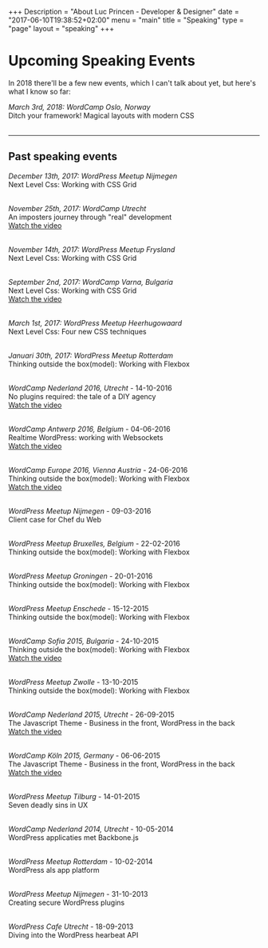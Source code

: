 +++
Description = "About Luc Princen - Developer & Designer"
date = "2017-06-10T19:38:52+02:00"
menu = "main"
title = "Speaking"
type = "page"
layout = "speaking"
+++

# Upcoming Speaking Events

In 2018 there'll be a few new events, which I can't talk about yet, but here's what I know so far:

*March 3rd, 2018: WordCamp Oslo, Norway*<br/>
Ditch your framework! Magical layouts with modern CSS<br/><br/>

---

## Past speaking events

*December 13th, 2017: WordPress Meetup Nijmegen*<br/>
Next Level Css: Working with CSS Grid<br/><br/>

*November 25th, 2017: WordCamp Utrecht*<br/>
An imposters journey through "real" development<br/>
[Watch the video](https://wordpress.tv/2018/01/04/luc-princen-an-imposters-journey-through-real-development/)<br/><br/>

*November 14th, 2017: WordPress Meetup Frysland*<br/>
Next Level Css: Working with CSS Grid<br/><br/>

*September 2nd, 2017: WordCamp Varna, Bulgaria*<br/>
Next Level Css: Working with CSS Grid<br/>
[Watch the video](https://wordpress.tv/2017/10/05/luc-princen-not-your-grandpas-css-working-with-css-grid/)<br/><br/>

*March 1st, 2017: WordPress Meetup Heerhugowaard*<br/>
Next Level Css: Four new CSS techniques<br/><br/>

*Januari 30th, 2017: WordPress Meetup Rotterdam*<br/>
Thinking outside the box(model): Working with Flexbox<br/><br/>

*WordCamp Nederland 2016, Utrecht* - 14-10-2016<br/>
No plugins required: the tale of a DIY agency<br/>
[Watch the video](https://wordpress.tv/2016/10/29/luc-princen-no-plugins-required-the-tale-of-a-diy-agency/)<br/><br/>

*WordCamp Antwerp 2016, Belgium* - 04-06-2016<br/>
Realtime WordPress: working with Websockets<br/>
[Watch the video](https://wordpress.tv/2016/08/24/luc-princen-realtime-wordpress-working-with-websockets/)<br/><br/>

*WordCamp Europe 2016, Vienna Austria* - 24-06-2016<br/>
Thinking outside the box(model): Working with Flexbox<br/>
[Watch the video](https://wordpress.tv/2016/07/01/luc-princen-thinking-outside-the-boxmodel-an-introduction-to-flexbox/)<br/><br/>

*WordPress Meetup Nijmegen* - 09-03-2016<br/>
Client case for Chef du Web<br/><br/>

*WordPress Meetup Bruxelles, Belgium* - 22-02-2016<br/>
Thinking outside the box(model): Working with Flexbox<br/><br/>

*WordPress Meetup Groningen* - 20-01-2016<br/>
Thinking outside the box(model): Working with Flexbox<br/><br/>

*WordPress Meetup Enschede* - 15-12-2015<br/>
Thinking outside the box(model): Working with Flexbox<br/><br/>

*WordCamp Sofia 2015, Bulgaria* - 24-10-2015<br/>
Thinking outside the box(model): Working with Flexbox<br/>
[Watch the video](https://wordpress.tv/2015/12/07/luc-princen-thinking-outside-box-model-wp-theming-flexbox/)<br/><br/>

*WordPress Meetup Zwolle* - 13-10-2015<br/>
Thinking outside the box(model): Working with Flexbox<br/><br/>

*WordCamp Nederland 2015, Utrecht* - 26-09-2015<br/>
The Javascript Theme - Business in the front, WordPress in the back<br/>
[Watch the video](https://wordpress.tv/2015/10/19/luc-princen-the-javascript-theme-business-in-the-front-wordpress-in-the-back-2/)<br/><br/>

*WordCamp Köln 2015, Germany* - 06-06-2015<br/>
The Javascript Theme - Business in the front, WordPress in the back<br/>
[Watch the video](https://wordpress.tv/2015/06/30/luc-princen-the-javascript-theme-business-in-the-front-wordpress-in-the-back/)<br/><br/>

*WordPress Meetup Tilburg* - 14-01-2015<br/>
Seven deadly sins in UX<br/><br/>

*WordCamp Nederland 2014, Utrecht* - 10-05-2014<br/>
WordPress applicaties met Backbone.js<br/><br/>

*WordPress Meetup Rotterdam* - 10-02-2014<br/>
WordPress als app platform<br/><br/>

*WordPress Meetup Nijmegen* - 31-10-2013<br/>
Creating secure WordPress plugins<br/><br/>

*WordPress Cafe Utrecht* - 18-09-2013<br/>
Diving into the WordPress hearbeat API<br/><br/>


